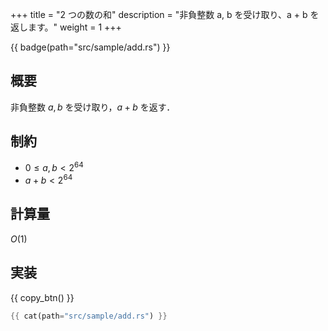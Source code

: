 +++
title = "2 つの数の和"
description = "非負整数 a, b を受け取り、a + b を返します。"
weight = 1
+++

{{ badge(path="src/sample/add.rs") }}

## 概要
非負整数 $a, b$ を受け取り，$a + b$ を返す．

## 制約
- $0 \leq a, b < 2^{64}$
- $a + b < 2^{64}$

## 計算量
$O(1)$

## 実装
{{ copy_btn() }}
```rs
{{ cat(path="src/sample/add.rs") }}
```
